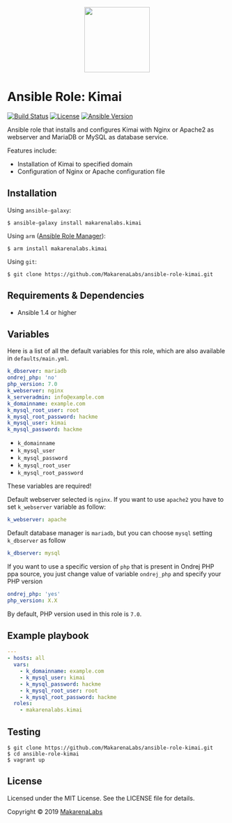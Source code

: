 <p align="center">
  <img width="150" height="150" src="https://www.saashub.com/images/app/service_logos/9/daeedc2e8541/large.png?1527968427">
</p>

# Ansible Role: Kimai
[![Build Status](https://travis-ci.org/MakarenaLabs/ansible-role-wordpress.svg?branch=master)](https://travis-ci.org/MakarenaLabs/ansible-role-kimai)
[![License](https://img.shields.io/github/license/MakarenaLabs/ansible-role-kimai.svg)](https://opensource.org/licenses/MIT)
[![Ansible Version](https://img.shields.io/badge/ansible-%3E%3D_1.4-8892BF.svg)](https://www.ansible.com/)


Ansible role that installs and configures Kimai with Nginx or Apache2 as webserver and MariaDB or MySQL as database service.

Features include:
- Installation of Kimai to specified domain
- Configuration of Nginx or Apache configuration file

## Installation

Using `ansible-galaxy`:
```shell
$ ansible-galaxy install makarenalabs.kimai
```

Using `arm` ([Ansible Role Manager](https://github.com/mirskytech/ansible-role-manager/)):
```shell
$ arm install makarenalabs.kimai
```

Using `git`:
```shell
$ git clone https://github.com/MakarenaLabs/ansible-role-kimai.git
```

## Requirements & Dependencies
- Ansible 1.4 or higher

## Variables
Here is a list of all the default variables for this role, which are also available in `defaults/main.yml`.

```yaml
k_dbserver: mariadb
ondrej_php: 'no'
php_version: 7.0
k_webserver: nginx
k_serveradmin: info@example.com
k_domainname: example.com
k_mysql_root_user: root
k_mysql_root_password: hackme
k_mysql_user: kimai
k_mysql_password: hackme
```
 - ```k_domainname```
 - ```k_mysql_user```
 - ```k_mysql_password```
 - ```k_mysql_root_user```
 - ```k_mysql_root_password```

These variables are required!

Default webserver selected is ```nginx```. If you want to use ```apache2``` you have to set ```k_webserver``` variable as follow:
```yaml
k_webserver: apache
```
Default database manager is ```mariadb```, but you can choose ```mysql``` setting ```k_dbserver``` as follow
```yml
k_dbserver: mysql
```
If you want to use a specific version of ```php``` that is present in Ondrej PHP ppa source, you just change value of variable ```ondrej_php``` and specify your PHP version
```yml
ondrej_php: 'yes'
php_version: X.X
```
By default, PHP version used in this role is ```7.0```.

## Example playbook
```yaml
---
- hosts: all
  vars:
    - k_domainname: example.com
    - k_mysql_user: kimai
    - k_mysql_password: hackme
    - k_mysql_root_user: root
    - k_mysql_root_password: hackme
  roles:
    - makarenalabs.kimai
```

## Testing
```shell
$ git clone https://github.com/MakarenaLabs/ansible-role-kimai.git
$ cd ansible-role-kimai
$ vagrant up
```

## License

Licensed under the MIT License. See the LICENSE file for details.

Copyright © 2019 [MakarenaLabs](https://www.makarenalabs.com)

